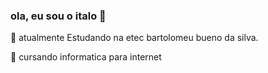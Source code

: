 ### ola, eu sou o italo 👋

 📑	atualmente Estudando na etec bartolomeu bueno da silva.
 
 
 📑	cursando informatica para internet
<!--
**Italo-machado/Italo-machado** is a ✨ _special_ ✨ repository because its `README.md` (this file) appears on your GitHub profile.

Here are some ideas to get you started:

- 🔭 I’m currently working on ...
- 🌱 I’m currently learning ...
- 👯 I’m looking to collaborate on ...
- 🤔 I’m looking for help with ...
- 💬 Ask me about ...
- 📫 How to reach me: ...
- 😄 Pronouns: ...
- ⚡ Fun fact: ...
-->
